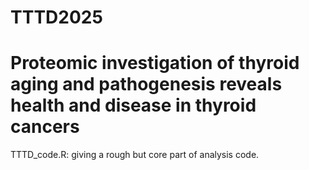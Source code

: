 # TTTD2025
# Proteomic investigation of thyroid aging and pathogenesis reveals health and disease in thyroid cancers

TTTD_code.R: giving a rough but core part of analysis code.
